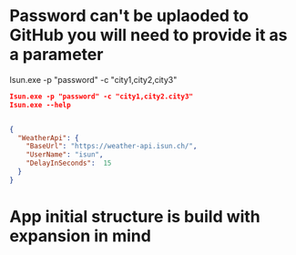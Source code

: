 # Password can't be uplaoded to GitHub you will need to provide it as a parameter


Isun.exe -p "password" -c "city1,city2,city3"


```json
Isun.exe -p "password" -c "city1,city2.city3"
Isun.exe --help


{
  "WeatherApi": {
    "BaseUrl": "https://weather-api.isun.ch/",
    "UserName": "isun",
    "DelayInSeconds":  15
  }
}
```

# App initial structure is build with expansion in mind

